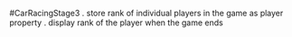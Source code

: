 #CarRacingStage3
. store rank of individual players in the game as player property
. display rank of the player when the game ends
